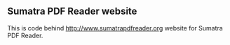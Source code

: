 ## Sumatra PDF Reader website

This is code behind http://www.sumatrapdfreader.org website for
Sumatra PDF Reader.
